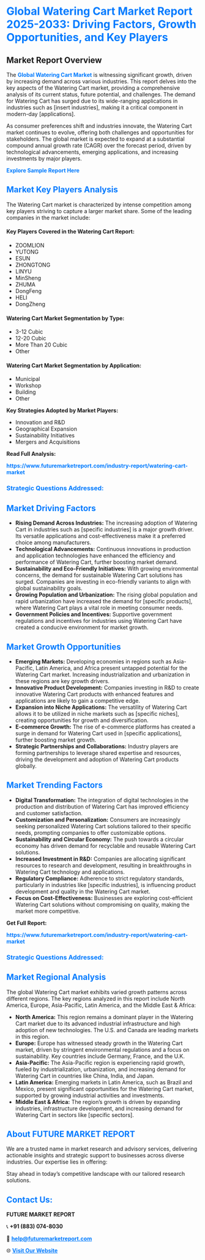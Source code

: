 <h1 style="color: #007BFF;">Global Watering Cart Market Report 2025-2033: Driving Factors, Growth Opportunities, and Key Players</h1>

<section id="overview">
<h2>Market Report Overview</h2>
<p>The <a href="https://www.futuremarketreport.com/industry-report/watering-cart-market" style="color: #007BFF; text-decoration: none;"><strong>Global Watering Cart Market</strong></a> is witnessing significant growth, driven by increasing demand across various industries. This report delves into the key aspects of the Watering Cart market, providing a comprehensive analysis of its current status, future potential, and challenges. The demand for Watering Cart has surged due to its wide-ranging applications in industries such as [insert industries], making it a critical component in modern-day [applications].</p>
<p>As consumer preferences shift and industries innovate, the Watering Cart market continues to evolve, offering both challenges and opportunities for stakeholders. The global market is expected to expand at a substantial compound annual growth rate (CAGR) over the forecast period, driven by technological advancements, emerging applications, and increasing investments by major players.</p>
</section>

<section id="overview">
<p><a href="https://www.futuremarketreport.com/request-sample/reportId=50606" style="color: #007BFF; text-decoration: none;"><strong>Explore Sample Report Here</strong></a></p>
</section>

<section id="key-players">
<h2 style="color: #007BFF;">Market Key Players Analysis</h2>
<p>The Watering Cart market is characterized by intense competition among key players striving to capture a larger market share. Some of the leading companies in the market include:</p>
<h4>Key Players Covered in the Watering Cart Report:</h4>
<ul><li>ZOOMLION</li><li>YUTONG</li><li>ESUN</li><li>ZHONGTONG</li><li>LINYU</li><li>MinSheng</li><li>ZHUMA</li><li>DongFeng</li><li>HELI</li><li>DongZheng</li></ul>
<h4>Watering Cart Market Segmentation by Type:</h4>
<ul><li>3-12 Cubic</li><li>12-20 Cubic</li><li>More Than 20 Cubic</li><li>Other</li></ul>

<h4>Watering Cart Market Segmentation by Application:</h4>
<ul><li>Municipal</li><li>Workshop</li><li>Building</li><li>Other</li></ul>
<p><strong>Key Strategies Adopted by Market Players:</strong></p>
<ul>
<li>Innovation and R&D</li>
<li>Geographical Expansion</li>
<li>Sustainability Initiatives</li>
<li>Mergers and Acquisitions</li>
</ul>
</section>

<section>
<p><strong>Read Full Analysis: </strong></p><a href="https://www.futuremarketreport.com/industry-report/watering-cart-market" style="color: #007BFF; text-decoration: none;"><strong>https://www.futuremarketreport.com/industry-report/watering-cart-market</strong></a>
<h3 style="color: #007BFF;">Strategic Questions Addressed:</h3>
</section>

<section id="driving-factors">
<h2 style="color: #007BFF;">Market Driving Factors</h2>
<ul>
<li><strong>Rising Demand Across Industries:</strong> The increasing adoption of Watering Cart in industries such as [specific industries] is a major growth driver. Its versatile applications and cost-effectiveness make it a preferred choice among manufacturers.</li>
<li><strong>Technological Advancements:</strong> Continuous innovations in production and application technologies have enhanced the efficiency and performance of Watering Cart, further boosting market demand.</li>
<li><strong>Sustainability and Eco-Friendly Initiatives:</strong> With growing environmental concerns, the demand for sustainable Watering Cart solutions has surged. Companies are investing in eco-friendly variants to align with global sustainability goals.</li>
<li><strong>Growing Population and Urbanization:</strong> The rising global population and rapid urbanization have increased the demand for [specific products], where Watering Cart plays a vital role in meeting consumer needs.</li>
<li><strong>Government Policies and Incentives:</strong> Supportive government regulations and incentives for industries using Watering Cart have created a conducive environment for market growth.</li>
</ul>
</section>

<section id="growth-opportunities">
<h2 style="color: #007BFF;">Market Growth Opportunities</h2>
<ul>
<li><strong>Emerging Markets:</strong> Developing economies in regions such as Asia-Pacific, Latin America, and Africa present untapped potential for the Watering Cart market. Increasing industrialization and urbanization in these regions are key growth drivers.</li>
<li><strong>Innovative Product Development:</strong> Companies investing in R&D to create innovative Watering Cart products with enhanced features and applications are likely to gain a competitive edge.</li>
<li><strong>Expansion into Niche Applications:</strong> The versatility of Watering Cart allows it to be utilized in niche markets such as [specific niches], creating opportunities for growth and diversification.</li>
<li><strong>E-commerce Growth:</strong> The rise of e-commerce platforms has created a surge in demand for Watering Cart used in [specific applications], further boosting market growth.</li>
<li><strong>Strategic Partnerships and Collaborations:</strong> Industry players are forming partnerships to leverage shared expertise and resources, driving the development and adoption of Watering Cart products globally.</li>
</ul>
</section>

<section id="trending-factors">
<h2 style="color: #007BFF;">Market Trending Factors</h2>
<ul>
<li><strong>Digital Transformation:</strong> The integration of digital technologies in the production and distribution of Watering Cart has improved efficiency and customer satisfaction.</li>
<li><strong>Customization and Personalization:</strong> Consumers are increasingly seeking personalized Watering Cart solutions tailored to their specific needs, prompting companies to offer customizable options.</li>
<li><strong>Sustainability and Circular Economy:</strong> The push towards a circular economy has driven demand for recyclable and reusable Watering Cart solutions.</li>
<li><strong>Increased Investment in R&D:</strong> Companies are allocating significant resources to research and development, resulting in breakthroughs in Watering Cart technology and applications.</li>
<li><strong>Regulatory Compliance:</strong> Adherence to strict regulatory standards, particularly in industries like [specific industries], is influencing product development and quality in the Watering Cart market.</li>
<li><strong>Focus on Cost-Effectiveness:</strong> Businesses are exploring cost-efficient Watering Cart solutions without compromising on quality, making the market more competitive.</li>
</ul>
</section>

<section>
<p><strong>Get Full Report: </strong></p><a href="https://www.futuremarketreport.com/industry-report/watering-cart-market" style="color: #007BFF; text-decoration: none;"><strong>https://www.futuremarketreport.com/industry-report/watering-cart-market</strong></a>
<h3 style="color: #007BFF;">Strategic Questions Addressed:</h3>
</section>


<section id="regional-analysis">
<h2 style="color: #007BFF;">Market Regional Analysis</h2>
<p>The global Watering Cart market exhibits varied growth patterns across different regions. The key regions analyzed in this report include North America, Europe, Asia-Pacific, Latin America, and the Middle East & Africa:</p>
<ul>
<li><strong>North America:</strong> This region remains a dominant player in the Watering Cart market due to its advanced industrial infrastructure and high adoption of new technologies. The U.S. and Canada are leading markets in this region.</li>
<li><strong>Europe:</strong> Europe has witnessed steady growth in the Watering Cart market, driven by stringent environmental regulations and a focus on sustainability. Key countries include Germany, France, and the U.K.</li>
<li><strong>Asia-Pacific:</strong> The Asia-Pacific region is experiencing rapid growth, fueled by industrialization, urbanization, and increasing demand for Watering Cart in countries like China, India, and Japan.</li>
<li><strong>Latin America:</strong> Emerging markets in Latin America, such as Brazil and Mexico, present significant opportunities for the Watering Cart market, supported by growing industrial activities and investments.</li>
<li><strong>Middle East & Africa:</strong> The region’s growth is driven by expanding industries, infrastructure development, and increasing demand for Watering Cart in sectors like [specific sectors].</li>
</ul>
</section>

<footer>
<h2 style="color: #007BFF;">About FUTURE MARKET REPORT</h2>
<p>We are a trusted name in market research and advisory services, delivering actionable insights and strategic support to businesses across diverse industries. Our expertise lies in offering:</p>

<p>Stay ahead in today’s competitive landscape with our tailored research solutions.</p>

<h2 style="color: #007BFF;">Contact Us:</h2>
<p><strong>FUTURE MARKET REPORT</strong></p>
<p>📞 <strong>+91 (883) 074-8030</strong></p>
<p>📧 <strong><a href="mailto:help@futuremarketreport.com" style="color: #007BFF;">help@futuremarketreport.com</a></strong></p>
<p>🌐 <strong><a href="https://www.futuremarketreport.com/" style="color: #007BFF;">Visit Our Website</a></strong></p>
</footer>